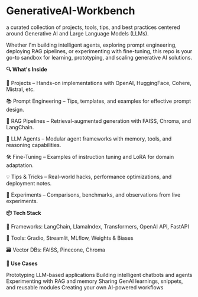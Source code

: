 # GenerativeAI-Workbench
a curated collection of projects, tools, tips, and best practices centered around Generative AI and Large Language Models (LLMs).

Whether I'm building intelligent agents, exploring prompt engineering, deploying RAG pipelines, or experimenting with fine-tuning, this repo is your go-to sandbox for learning, prototyping, and scaling generative AI solutions.



**🔍 What's Inside**


📁 Projects – Hands-on implementations with OpenAI, HuggingFace, Cohere, Mistral, etc.

📚 Prompt Engineering – Tips, templates, and examples for effective prompt design.

🔄 RAG Pipelines – Retrieval-augmented generation with FAISS, Chroma, and LangChain.

🧠 LLM Agents – Modular agent frameworks with memory, tools, and reasoning capabilities.

🛠️ Fine-Tuning – Examples of instruction tuning and LoRA for domain adaptation.

💡 Tips & Tricks – Real-world hacks, performance optimizations, and deployment notes.

🧪 Experiments – Comparisons, benchmarks, and observations from live experiments.



**📦 Tech Stack**


🧱 Frameworks: LangChain, LlamaIndex, Transformers, OpenAI API, FastAPI

🧰 Tools: Gradio, Streamlit, MLflow, Weights & Biases

🗃️ Vector DBs: FAISS, Pinecone, Chroma




**🚀 Use Cases**

Prototyping LLM-based applications
Building intelligent chatbots and agents
Experimenting with RAG and memory
Sharing GenAI learnings, snippets, and reusable modules
Creating your own AI-powered workflows
